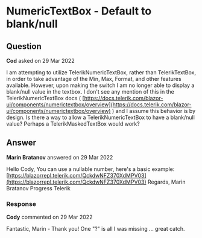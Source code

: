 # NumericTextBox - Default to blank/null

## Question

**Cod** asked on 29 Mar 2022

I am attempting to utilize TelerikNumericTextBox, rather than TelerikTextBox, in order to take advantage of the Min, Max, Format, and other features available. However, upon making the switch I am no longer able to display a blank/null value in the textbox. I don't see any mention of this in the TelerikNumericTextBox docs ( [https://docs.telerik.com/blazor-ui/components/numerictextbox/overview](https://docs.telerik.com/blazor-ui/components/numerictextbox/overview) ) and I assume this behavior is by design. Is there a way to allow a TelerikNumericTextBox to have a blank/null value? Perhaps a TelerikMaskedTextBox would work?

## Answer

**Marin Bratanov** answered on 29 Mar 2022

Hello Cody, You can use a nullable number, here's a basic example: [https://blazorrepl.telerik.com/QckdwNFZ370XdMPV03](https://blazorrepl.telerik.com/QckdwNFZ370XdMPV03) Regards, Marin Bratanov Progress Telerik

### Response

**Cody** commented on 29 Mar 2022

Fantastic, Marin - Thank you! One "?" is all I was missing ... great catch.

